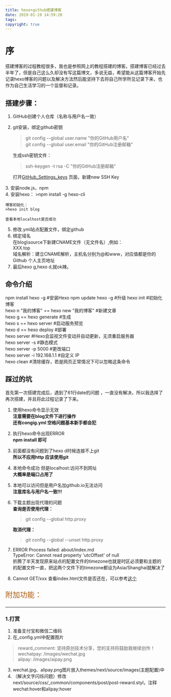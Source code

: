```yaml
---
title: hexo+github搭建博客
date: 2019-01-19 14:59:20
tags:
copyright: true
---
```

# 序
  搭建博客的过程教程很多，我也是参照网上的教程搭建的博客。搭建博客已经过去半年了，但是自己这么久却没有写这篇博文，多说无益，希望能从这篇博客开始先记录hexo博客的问题以及解决方法然后能坚持下去将自己所学所见记录下来，也作为自己生活学习的一个监督和记录。
  <!-- more -->
## 搭建步骤：  
1. GitHub创建个人仓库（名称与用户名一致）  
2. git安装，绑定github密钥  
    >git config --global user.name "你的GitHub用户名"  
    >git config --global user.email "你的GitHub注册邮箱"  

    生成ssh密钥文件：  
    >ssh-keygen -t rsa -C "你的GitHub注册邮箱"

    打开[GitHub_Settings_keys][1] 页面，新建new SSH Key

[1]: link "https://github.com/settings/keys"
3. 安装node.js，npm   
4. 安装hexo：
    >npm install -g hexo-cli   

    博客初始化：
    >hexo init blog

    查看本地localhost是否成功  
5. 修改.yml站点配置文件，绑定github  
6. 绑定域名  
    在blog\source下新建CNAME文件（无文件名）,例如：  
    XXX.top  
    域名解析：建立CNAME解析，主机名分别为@和www，对应值都是你的 Github 个人主页地址  
7. 最后hexo g,hexo d,就ok辣。  

## 命令介绍
npm install hexo -g #安装Hexo
npm update hexo -g #升级 
hexo init #初始化博客  
hexo n "我的博客" == hexo new "我的博客" #新建文章  
hexo g == hexo generate #生成  
hexo s == hexo server #启动服务预览  
hexo d == hexo deploy #部署  
hexo server #Hexo会监视文件变动并自动更新，无须重启服务器  
hexo server -s #静态模式  
hexo server -p 5000 #更改端口  
hexo server -i 192.168.1.1 #自定义 IP  
hexo clean #清除缓存，若是网页正常情况下可以忽略这条命令  

## 踩过的坑
首先第一次搭建完成后，遇到了61行date的问题 ，一直没有解决，所以我选择了再次搭建，并且将此过程记录了下来。
1. 使用hexo命令显示无效  
**注意需要在blog文件下进行操作**  
**还有congig.yml 空格问题基本新手都会犯**  
2. 执行hexo命令出现ERROR   
**npm install 即可**  
3. 前面都没有问题到了hexo d时候连接不上git  
**所以不应用http 应该使用git**  
4. 本地命令成功 但是localhost:访问不到网址  
**大概率是端口占用了**  
5. 本地可以访问但是用户名加github.io无法访问  
**注意库名与用户名一致!!!**    
6. 下载主题出现代理的问题  
    __查询是否使用代理：__
    >git config --global http.proxy   

    **取消代理：**  
    >git config --global --unset http.proxy  
7. ERROR Process failed: about/index.md  
TypeError: Cannot read property 'utcOffset' of null  
折腾了半天发现原来站点的配置文件的timezone也就是时区必须要和主题的的配置文件一直，把这两个文件下的timezone都设为Asia/Shanghai就解决了
8. Cannot GET/xxx
查看index.html文件是否还在，可以参考[这个][2]

[2]: link "https://www.jianshu.com/p/af83fc73e525"
    
<p style="color: #AD5D0F;font-size: 23px; font-family: '宋体';">附加功能：</p>

***  
### 1.打赏  
1. 准备支付宝和微信二维码
2. 在_config.yml中配置图片  
>reward_comment: 坚持原创技术分享，您的支持将鼓励我继续创作！  
>wechatpay: /images/wechat.jpg  
>alipay: /images/aipay.png  
3. wechat.jpg、alipay.png图片放入themes/next/source/images(主题配置)中
4. （解决文字闪烁问题）修改next/source/css/_common/components/post/post-reward.styl，注释wechat:hover和alipay:hover

